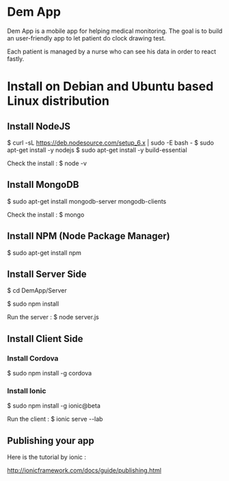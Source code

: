 # Dem App

Dem App is a mobile app for helping medical monitoring.
The goal is to build an user-friendly app to let patient do clock drawing test.

Each patient is managed by a nurse who can see his data in order to react fastly.

# Install on Debian and Ubuntu based Linux distribution

## Install NodeJS

$ curl -sL https://deb.nodesource.com/setup_6.x | sudo -E bash -
$ sudo apt-get install -y nodejs
$ sudo apt-get install -y build-essential

Check the install :
$ node -v

## Install MongoDB

$ sudo apt-get install mongodb-server mongodb-clients

Check the install :
$ mongo

## Install NPM (Node Package Manager)

$ sudo apt-get install npm

## Install Server Side

$ cd DemApp/Server

$ sudo npm install

Run the server :
$ node server.js


## Install Client Side

### Install Cordova

$ sudo npm install -g cordova

### Install Ionic

$ sudo npm install -g ionic@beta

Run the client :
$ ionic serve --lab

## Publishing your app

Here is the tutorial by ionic :

http://ionicframework.com/docs/guide/publishing.html



